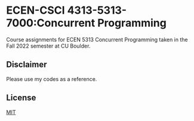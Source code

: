 # ECEN-CSCI 4313-5313-7000:Concurrent Programming

Course assignments for ECEN 5313 Concurrent Programming taken in the Fall 2022 semester at CU Boulder.

## Disclaimer

Please use my codes as a reference.

## License
[MIT](https://choosealicense.com/licenses/mit/)
